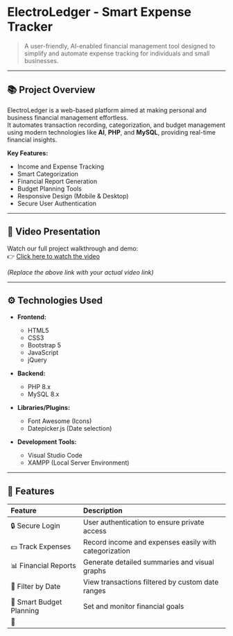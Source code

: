 # ElectroLedger - Smart Expense Tracker

> A user-friendly, AI-enabled financial management tool designed to simplify and automate expense tracking for individuals and small businesses.

---

## 📚 Project Overview

ElectroLedger is a web-based platform aimed at making personal and business financial management effortless.  
It automates transaction recording, categorization, and budget management using modern technologies like **AI**, **PHP**, and **MySQL**, providing real-time financial insights.

**Key Features:**
- Income and Expense Tracking
- Smart Categorization
- Financial Report Generation
- Budget Planning Tools
- Responsive Design (Mobile & Desktop)
- Secure User Authentication

---

## 🎥 Video Presentation

Watch our full project walkthrough and demo:  
👉 [Click here to watch the video](https://1drv.ms/v/c/4cf154f7f971d992/EToQwwnR-8lFuVqpYrtIuA0BwPs53mBIVxmLxR8D-5f8bQ?e=NNjLIW)

_(Replace the above link with your actual video link)_

---

## ⚙️ Technologies Used

- **Frontend:**
  - HTML5
  - CSS3
  - Bootstrap 5
  - JavaScript
  - jQuery

- **Backend:**
  - PHP 8.x
  - MySQL 8.x

- **Libraries/Plugins:**
  - Font Awesome (Icons)
  - Datepicker.js (Date selection)

- **Development Tools:**
  - Visual Studio Code
  - XAMPP (Local Server Environment)

---

## 🚀 Features

| Feature | Description |
|:-------|:------------|
| 🔒 Secure Login | User authentication to ensure private access |
| 💵 Track Expenses | Record income and expenses easily with categorization |
| 📊 Financial Reports | Generate detailed summaries and visual graphs |
| 📆 Filter by Date | View transactions filtered by custom date ranges |
| 🧠 Smart Budget Planning | Set and monitor financial goals |
| 📱
